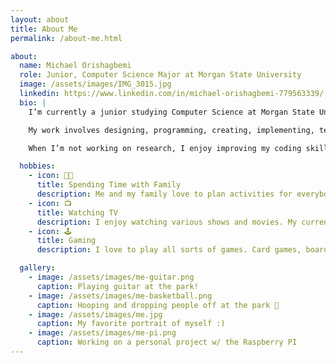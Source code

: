 ```yaml
---
layout: about
title: About Me
permalink: /about-me.html

about:
  name: Michael Orishagbemi
  role: Junior, Computer Science Major at Morgan State University
  image: /assets/images/IMG_3015.jpg
  linkedin: https://www.linkedin.com/in/michael-orishagbemi-779563339/
  bio: |
    I’m currently a junior studying Computer Science at Morgan State University in Baltimore, Maryland. I expect to graduate in 2026.

    My work involves designing, programming, creating, implementing, testing, deploying, and maintaining software. In SAIRI I'm apart of the Developing Cutting-Edge Algorithmic Approaches to Refine Machine Learning Systems for Complex Nonlinear Optimization in Biomedical Research team.

    When I’m not working on research, I enjoy improving my coding skill, reading books, and watching various television shows.

  hobbies:
    - icon: 👪🏿
      title: Spending Time with Family
      description: Me and my family love to plan activities for everybody to have fun and catch with each other.
    - icon: 📺
      title: Watching TV
      description: I enjoy watching various shows and movies. My current favorites are Breaking Bad and Invincible.
    - icon: 🕹️
      title: Gaming
      description: I love to play all sorts of games. Card games, board games, or video games on my console or emulated. 

  gallery:
    - image: /assets/images/me-guitar.png
      caption: Playing guitar at the park!
    - image: /assets/images/me-basketball.png
      caption: Hooping and dropping people off at the park 🏀
    - image: /assets/images/me.jpg
      caption: My favorite portrait of myself :)
    - image: /assets/images/me-pi.png
      caption: Working on a personal project w/ the Raspberry PI
---
```

